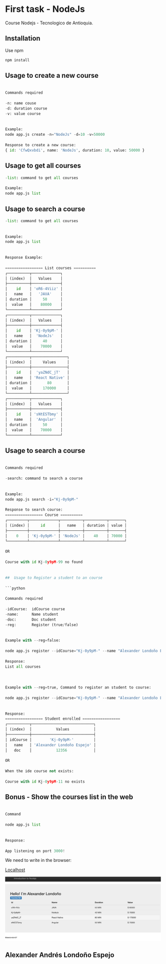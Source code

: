 # First task -  NodeJs 

Course Nodejs - Tecnologico de Antioquia.

## Installation

Use npm 

```bash
npm install
```

## Usage to create a new course

```python

Commands required

-n: name couse
-d: duration course
-v: value course


Example:
node app.js create -n="NodeJs" -d=10 -v=50000 

Response to create a new course:
{ id: 'CfwQxvbdi', name: 'NodeJs', duration: 10, value: 50000 }


```


## Usage to get all courses

```python
-list: command to get all courses 

Example:
node app.js list 

```

## Usage to search a course

```python
-list: command to get all courses 


Example:
node app.js list 


Response Example:

================= List courses ==========
┌──────────┬─────────────┐
│ (index)  │   Values    │
├──────────┼─────────────┤
│    id    │ 'oR6-4Viiz' │
│   name   │   'JAVA'    │
│ duration │     50      │
│  value   │    80000    │
└──────────┴─────────────┘
┌──────────┬─────────────┐
│ (index)  │   Values    │
├──────────┼─────────────┤
│    id    │ 'Kj-0y9pM-' │
│   name   │  'NodeJs'   │
│ duration │     40      │
│  value   │    70000    │
└──────────┴─────────────┘
┌──────────┬────────────────┐
│ (index)  │     Values     │
├──────────┼────────────────┤
│    id    │  'yaZNdC_jT'   │
│   name   │ 'React Native' │
│ duration │       80       │
│  value   │     170000     │
└──────────┴────────────────┘
┌──────────┬─────────────┐
│ (index)  │   Values    │
├──────────┼─────────────┤
│    id    │ 'sNtESTbmy' │
│   name   │  'Angular'  │
│ duration │     50      │
│  value   │    70000    │
└──────────┴─────────────┘
```


## Usage to search a course

```python

Commands required

-search: command to search a course


Example:
node app.js search -i="Kj-0y9pM-" 

Response to search course:
================= Course ==========
┌─────────┬─────────────┬──────────┬──────────┬───────┐
│ (index) │     id      │   name   │ duration │ value │
├─────────┼─────────────┼──────────┼──────────┼───────┤
│    0    │ 'Kj-0y9pM-' │ 'NodeJs' │    40    │ 70000 │
└─────────┴─────────────┴──────────┴──────────┴───────┘

OR

Course with id Kj-0y9pM-99 no found 


##  Usage to Register a student to an course

```python

Commands required

-idCourse:  idCourse course
-name:      Name student
-doc:       Doc student
-reg:       Register (true/false)


Example with --reg=false:

node app.js register --idCourse="Kj-0y9pM-" --name "Alexander Londoño Espejo" --doc="12356" --reg=false

Response:
List all courses



Example with --reg=true, Command to register an student to course:

node app.js register --idCourse="Kj-0y9pM-" --name "Alexander Londoño Espejo" --doc="12356" --reg=true


Response:
================= Student enrolled =================
┌──────────┬────────────────────────────┐
│ (index)  │           Values           │
├──────────┼────────────────────────────┤
│ idCourse │        'Kj-0y9pM-'         │
│   name   │ 'Alexander Londoño Espejo' │
│   doc    │           12356            │

OR

When the ide course not exists: 

Course with id Kj-0y9pM-11 no exists 

```



## Bonus -  Show the courses list in the web

```python

Command

node app.js list


Response:

App listening on port 3000!

```


We need to write in the browser:

[Localhost](http://localhost:3000/)


![alt text](https://raw.githubusercontent.com/alexlondon07/first-task-nodejs/master/public/images/table.png "Courses list")
## Alexander Andrés Londoño Espejo
